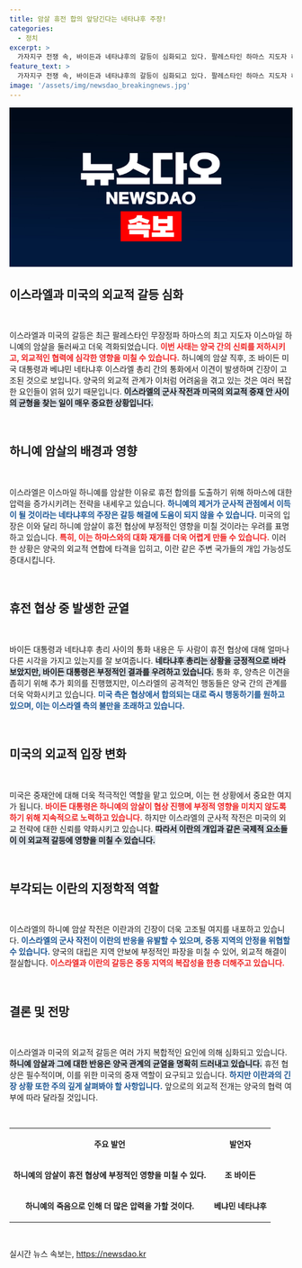 ```yaml
---
title: 암살 휴전 합의 앞당긴다는 네타냐후 주장!
categories:
  - 정치
excerpt: >
  가자지구 전쟁 속, 바이든과 네타냐후의 갈등이 심화되고 있다. 팔레스타인 하마스 지도자 하니예의 암살이 휴전 협상에 악영향을 미칠 것을 우려한 바이든과, 이를 통해 압박을 높이려는 네타냐후 사이의 충돌이 점점 격화되고 있다.
feature_text: >
  가자지구 전쟁 속, 바이든과 네타냐후의 갈등이 심화되고 있다. 팔레스타인 하마스 지도자 하니예의 암살이 휴전 협상에 악영향을 미칠 것을 우려한 바이든과, 이를 통해 압박을 높이려는 네타냐후 사이의 충돌이 점점 격화되고 있다.
image: '/assets/img/newsdao_breakingnews.jpg'
---
```


<p><img src="/assets/img/newsdao_breakingnews.jpg" alt="bookingtag 속보" /></p>

<h2 data-ke-size="size26">이스라엘과 미국의 외교적 갈등 심화</h2>

<p data-ke-size="size16">&nbsp;</p>

<p>이스라엘과 미국의 갈등은 최근 팔레스타인 무장정파 하마스의 최고 지도자 이스마일 하니예의 암살을 둘러싸고 더욱 격화되었습니다. <b><span style="color: #ee2323;">이번 사태는 양국 간의 신뢰를 저하시키고, 외교적인 협력에 심각한 영향을 미칠 수 있습니다.</span></b> 하니예의 암살 직후, 조 바이든 미국 대통령과 베냐민 네타냐후 이스라엘 총리 간의 통화에서 이견이 발생하며 긴장이 고조된 것으로 보입니다. 양국의 외교적 관계가 이처럼 어려움을 겪고 있는 것은 여러 복잡한 요인들이 얽혀 있기 때문입니다. <b><span style="background-color: #21538527;">이스라엘의 군사 작전과 미국의 외교적 중재 안 사이의 균형을 찾는 일이 매우 중요한 상황입니다.</span></b></p>

<p data-ke-size="size16">&nbsp;</p>

<h2 data-ke-size="size26">하니예 암살의 배경과 영향</h2>

<p data-ke-size="size16">&nbsp;</p>

<p>이스라엘은 이스마일 하니예를 암살한 이유로 휴전 합의를 도출하기 위해 하마스에 대한 압력을 증가시키려는 전략을 내세우고 있습니다. <b><span style="color: #1a5490;">하니예의 제거가 군사적 관점에서 이득이 될 것이라는 네타냐후의 주장은 갈등 해결에 도움이 되지 않을 수 있습니다.</span></b> 미국의 입장은 이와 달리 하니예 암살이 휴전 협상에 부정적인 영향을 미칠 것이라는 우려를 표명하고 있습니다. <b><span style="color: #ee2323;">특히, 이는 하마스와의 대화 재개를 더욱 어렵게 만들 수 있습니다.</span></b> 이러한 상황은 양국의 외교적 연합에 타격을 입히고, 이란 같은 주변 국가들의 개입 가능성도 증대시킵니다.</p>

<p data-ke-size="size16">&nbsp;</p>

<h2 data-ke-size="size26">휴전 협상 중 발생한 균열</h2>

<p data-ke-size="size16">&nbsp;</p>

<p>바이든 대통령과 네타냐후 총리 사이의 통화 내용은 두 사람이 휴전 협상에 대해 얼마나 다른 시각을 가지고 있는지를 잘 보여줍니다. <b><span style="background-color: #21538527;">네타냐후 총리는 상황을 긍정적으로 바라보았지만, 바이든 대통령은 부정적인 결과를 우려하고 있습니다.</span></b> 통화 후, 양측은 이견을 좁히기 위해 추가 회의를 진행했지만, 이스라엘의 공격적인 행동들은 양국 간의 관계를 더욱 악화시키고 있습니다. <b><span style="color: #1a5490;">미국 측은 협상에서 합의되는 대로 즉시 행동하기를 원하고 있으며, 이는 이스라엘 측의 불만을 초래하고 있습니다.</span></b></p>

<p data-ke-size="size16">&nbsp;</p>

<h2 data-ke-size="size26">미국의 외교적 입장 변화</h2>

<p data-ke-size="size16">&nbsp;</p>

<p>미국은 중재안에 대해 더욱 적극적인 역할을 맡고 있으며, 이는 현 상황에서 중요한 여지가 됩니다. <b><span style="color: #ee2323;">바이든 대통령은 하니예의 암살이 협상 진행에 부정적 영향을 미치지 않도록 하기 위해 지속적으로 노력하고 있습니다.</span></b> 하지만 이스라엘의 군사적 작전은 미국의 외교 전략에 대한 신뢰를 약화시키고 있습니다. <b><span style="background-color: #21538527;">따라서 이란의 개입과 같은 국제적 요소들이 이 외교적 갈등에 영향을 미칠 수 있습니다.</span></b></p>

<p data-ke-size="size16">&nbsp;</p>

<h2 data-ke-size="size26">부각되는 이란의 지정학적 역할</h2>

<p data-ke-size="size16">&nbsp;</p>

<p>이스라엘의 하니예 암살 작전은 이란과의 긴장이 더욱 고조될 여지를 내포하고 있습니다. <b><span style="color: #1a5490;">이스라엘의 군사 작전이 이란의 반응을 유발할 수 있으며, 중동 지역의 안정을 위협할 수 있습니다.</span></b> 양국의 대립은 지역 안보에 부정적인 파장을 미칠 수 있어, 외교적 해결이 절실합니다. <b><span style="color: #ee2323;">이스라엘과 이란의 갈등은 중동 지역의 복잡성을 한층 더해주고 있습니다.</span></b></p>

<p data-ke-size="size16">&nbsp;</p>

<h2 data-ke-size="size26">결론 및 전망</h2>

<p data-ke-size="size16">&nbsp;</p>

<p>이스라엘과 미국의 외교적 갈등은 여러 가지 복합적인 요인에 의해 심화되고 있습니다. <b><span style="background-color: #21538527;">하니예 암살과 그에 대한 반응은 양국 관계의 균열을 명확히 드러내고 있습니다.</span></b> 휴전 협상은 필수적이며, 이를 위한 미국의 중재 역할이 요구되고 있습니다. <b><span style="color: #1a5490;">하지만 이란과의 긴장 상황 또한 주의 깊게 살펴봐야 할 사항입니다.</span></b> 앞으로의 외교적 전개는 양국의 협력 여부에 따라 달라질 것입니다.</p>

<p data-ke-size="size16">&nbsp;</p>

<table style="width: 100%; border-collapse: collapse;">
    <tr>
        <td style="text-align: center; height: 50px;"><b>주요 발언</b></td>
        <td style="text-align: center; height: 50px;"><b>발언자</b></td>
    </tr>
    <tr>
        <td style="text-align: center; height: 50px;"><b>하니예의 암살이 휴전 협상에 부정적인 영향을 미칠 수 있다.</b></td>
        <td style="text-align: center; height: 50px;"><b>조 바이든</b></td>
    </tr>
    <tr>
        <td style="text-align: center; height: 50px;"><b>하니예의 죽음으로 인해 더 많은 압력을 가할 것이다.</b></td>
        <td style="text-align: center; height: 50px;"><b>베냐민 네타냐후</b></td>
    </tr>
</table>

<p data-ke-size="size16">&nbsp;</p>
실시간 뉴스 속보는, <a href="https://newsdao.kr" rel="dofollow">https://newsdao.kr</a>


